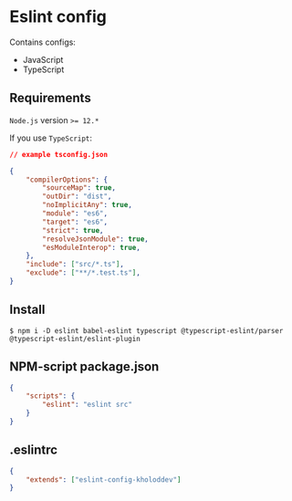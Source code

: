 # Eslint config

Contains configs: 
* JavaScript
* TypeScript

## Requirements

`Node.js` version `>= 12.*`

If you use `TypeScript`:

```json
// example tsconfig.json

{
    "compilerOptions": {
        "sourceMap": true,
        "outDir": "dist",
        "noImplicitAny": true,
        "module": "es6",
        "target": "es6",
        "strict": true,
        "resolveJsonModule": true,
        "esModuleInterop": true,
    },
    "include": ["src/*.ts"],
    "exclude": ["**/*.test.ts"],
}
```

## Install

```console
$ npm i -D eslint babel-eslint typescript @typescript-eslint/parser @typescript-eslint/eslint-plugin
```

## NPM-script package.json

```json
{
    "scripts": {
        "eslint": "eslint src"
    }
}
```

## .eslintrc

```json
{
    "extends": ["eslint-config-kholoddev"]
}
```